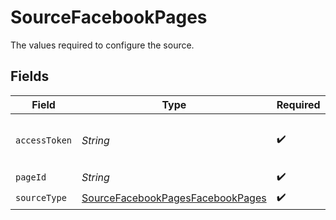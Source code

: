 # SourceFacebookPages

The values required to configure the source.


## Fields

| Field                                                                                       | Type                                                                                        | Required                                                                                    | Description                                                                                 |
| ------------------------------------------------------------------------------------------- | ------------------------------------------------------------------------------------------- | ------------------------------------------------------------------------------------------- | ------------------------------------------------------------------------------------------- |
| `accessToken`                                                                               | *String*                                                                                    | :heavy_check_mark:                                                                          | Facebook Page Access Token                                                                  |
| `pageId`                                                                                    | *String*                                                                                    | :heavy_check_mark:                                                                          | Page ID                                                                                     |
| `sourceType`                                                                                | [SourceFacebookPagesFacebookPages](../../models/shared/SourceFacebookPagesFacebookPages.md) | :heavy_check_mark:                                                                          | N/A                                                                                         |